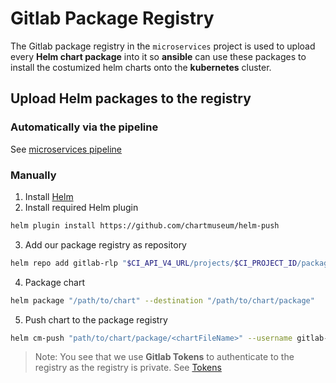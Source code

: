 # Gitlab Package Registry

The Gitlab package registry in the `microservices` project is used to upload every **Helm chart package** into it so **ansible** can use these packages to install the costumized helm charts onto the **kubernetes** cluster.
## Upload Helm packages to the registry
### Automatically via the pipeline
See [microservices pipeline](https://gitlab.rlp.net/groups/top/24s/secplay/-/wikis/Pipelines#microservices-pipeline)
### Manually
1. Install [Helm](https://helm.sh/docs/intro/install/)
2. Install required Helm plugin
```bash
helm plugin install https://github.com/chartmuseum/helm-push
```
3. Add our package registry as repository
```bash
helm repo add gitlab-rlp "$CI_API_V4_URL/projects/$CI_PROJECT_ID/packages/helm/stable" --username gitlab-ci-token --password $CI_JOB_TOKEN 
```
4. Package chart
```bash
helm package "/path/to/chart" --destination "/path/to/chart/package"
```
5. Push chart to the package registry
```bash
helm cm-push "path/to/chart/package/<chartFileName>" --username gitlab-ci-token --password $CI_JOB_TOKEN "$CI_API_V4_URL/projects/$CI_PROJECT_ID/packages/helm/stable"
```
> Note: You see that we use **Gitlab Tokens** to authenticate to the registry as the registry is private.
See [Tokens]()